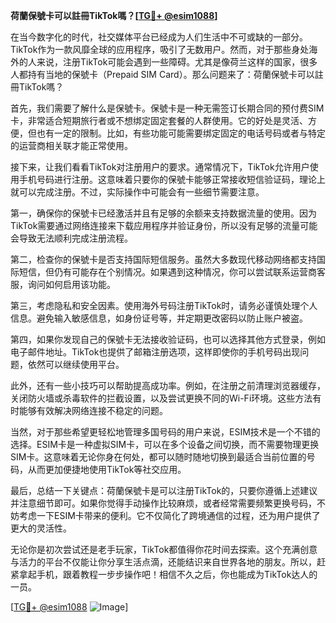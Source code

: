 **荷蘭保號卡可以註冊TikTok嗎？[[TG💪+ @esim1088](https://t.me/s/esim1088)]**

在当今数字化的时代，社交媒体平台已经成为人们生活中不可或缺的一部分。TikTok作为一款风靡全球的应用程序，吸引了无数用户。然而，对于那些身处海外的人来说，注册TikTok可能会遇到一些障碍。尤其是像荷兰这样的国家，很多人都持有当地的保號卡（Prepaid SIM Card）。那么问题来了：荷蘭保號卡可以註冊TikTok嗎？

首先，我们需要了解什么是保號卡。保號卡是一种无需签订长期合同的预付费SIM卡，非常适合短期旅行者或不想绑定固定套餐的人群使用。它的好处是灵活、方便，但也有一定的限制。比如，有些功能可能需要绑定固定的电话号码或者与特定的运营商相关联才能正常使用。

接下来，让我们看看TikTok对注册用户的要求。通常情况下，TikTok允许用户使用手机号码进行注册。这意味着只要你的保號卡能够正常接收短信验证码，理论上就可以完成注册。不过，实际操作中可能会有一些细节需要注意。

第一，确保你的保號卡已经激活并且有足够的余额来支持数据流量的使用。因为TikTok需要通过网络连接来下载应用程序并验证身份，所以没有足够的流量可能会导致无法顺利完成注册流程。

第二，检查你的保號卡是否支持国际短信服务。虽然大多数现代移动网络都支持国际短信，但仍有可能存在个别情况。如果遇到这种情况，你可以尝试联系运营商客服，询问如何启用该功能。

第三，考虑隐私和安全因素。使用海外号码注册TikTok时，请务必谨慎处理个人信息。避免输入敏感信息，如身份证号等，并定期更改密码以防止账户被盗。

第四，如果你发现自己的保號卡无法接收验证码，也可以选择其他方式登录，例如电子邮件地址。TikTok也提供了邮箱注册选项，这样即使你的手机号码出现问题，依然可以继续使用平台。

此外，还有一些小技巧可以帮助提高成功率。例如，在注册之前清理浏览器缓存，关闭防火墙或杀毒软件的拦截设置，以及尝试更换不同的Wi-Fi环境。这些方法有时能够有效解决网络连接不稳定的问题。

当然，对于那些希望更轻松地管理多国号码的用户来说，ESIM技术是一个不错的选择。ESIM卡是一种虚拟SIM卡，可以在多个设备之间切换，而不需要物理更换SIM卡。这意味着无论你身在何处，都可以随时随地切换到最适合当前位置的号码，从而更加便捷地使用TikTok等社交应用。

最后，总结一下关键点：荷蘭保號卡是可以注册TikTok的，只要你遵循上述建议并注意细节即可。如果你觉得手动操作比较麻烦，或者经常需要频繁更换号码，不妨考虑一下ESIM卡带来的便利。它不仅简化了跨境通信的过程，还为用户提供了更大的灵活性。

无论你是初次尝试还是老手玩家，TikTok都值得你花时间去探索。这个充满创意与活力的平台不仅能让你分享生活点滴，还能结识来自世界各地的朋友。所以，赶紧拿起手机，跟着教程一步步操作吧！相信不久之后，你也能成为TikTok达人的一员。

[[TG💪+ @esim1088](https://t.me/s/esim1088) ![Image](https://i.postimg.cc/4NQfJmqS/Snipaste-2025-05-13-00-14-12.png)]